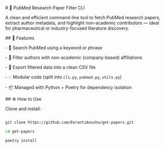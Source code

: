 \# 🔬 PubMed Research Paper Filter CLI



A clean and efficient command-line tool to fetch PubMed research papers, extract author metadata, and highlight non-academic contributors — ideal for pharmaceutical or industry-focused literature discovery.



\## 🚀 Features



\- 🔎 Search PubMed using a keyword or phrase

\- 🧠 Filter authors with non-academic (company-based) affiliations

\- 📄 Export filtered data into a clean CSV file

\- 💡 Modular code (split into `cli.py`, `pubmed.py`, `utils.py`)

\- 📦 Managed with Python + Poetry for dependency isolation



\## ⚙️ How to Use



Clone and install:



```bash

git clone https://github.com/EerantiAnusha/get-papers.git

cd get-papers

poetry install



